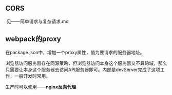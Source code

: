 ## CORS

​	见——简单请求与复杂请求.md

## webpack的proxy

在package.json中，增加一个proxy属性，值为要请求的服务器地址。

浏览器访问服务器存在同源策略，但浏览器访问本身这个服务器又不算跨域，那么只需要让本身这个服务器去访问API服务器即可。内部是devServer完成了这项工作，一般开发时常用。

生产时可以使用——**nginx反向代理**